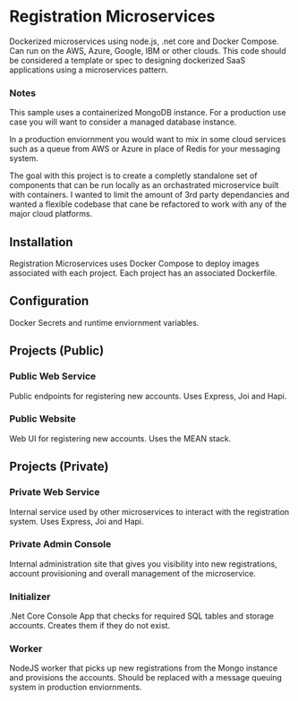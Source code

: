 # Registration Microservices
Dockerized microservices using node.js, .net core and Docker Compose. Can run on the AWS, Azure, Google, IBM or other clouds. This code should be considered a template or spec to designing dockerized SaaS applications using a microservices pattern.

### Notes
This sample uses a containerized MongoDB instance. For a production use case you will want to consider a managed database instance.

In a production enviornment you would want to mix in some cloud services such as a queue from AWS or Azure in place of Redis for your messaging system.

The goal with this project is to create a completly standalone set of components that can be run locally as an orchastrated microservice built with containers. I wanted to limit the amount of 3rd party dependancies and wanted a flexible codebase that cane be refactored to work with any of the major cloud platforms.

## Installation
Registration Microservices uses Docker Compose to deploy images associated with each project. Each project has an associated Dockerfile.

## Configuration
Docker Secrets and runtime enviornment variables.

## Projects (Public)



### Public Web Service
Public endpoints for registering new accounts. Uses Express, Joi and Hapi.

### Public Website
Web UI for registering new accounts. Uses the MEAN stack.



## Projects (Private)

### Private Web Service
Internal service used by other microservices to interact with the registration system. Uses Express, Joi and Hapi.

### Private Admin Console
Internal administration site that gives you visibility into new registrations, account provisioning and overall management of the microservice.

### Initializer
.Net Core Console App that checks for  required SQL tables and storage accounts. Creates them if they do not exist.

### Worker
NodeJS worker that picks up new registrations from the Mongo instance and provisions the accounts. Should be replaced with a message queuing system in production enviornments.